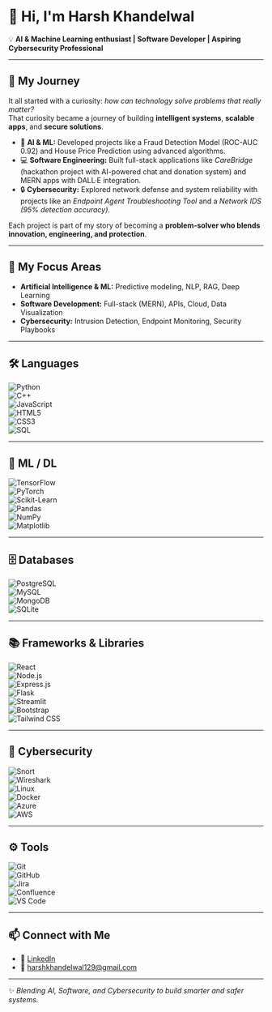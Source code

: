 # 👋 Hi, I'm Harsh Khandelwal  

💡 **AI & Machine Learning enthusiast | Software Developer | Aspiring Cybersecurity Professional**  

---

## 🚀 My Journey  

It all started with a curiosity: *how can technology solve problems that really matter?*  
That curiosity became a journey of building **intelligent systems**, **scalable apps**, and **secure solutions**.  

- 🔬 **AI & ML:** Developed projects like a Fraud Detection Model (ROC-AUC 0.92) and House Price Prediction using advanced algorithms.  
- 💻 **Software Engineering:** Built full-stack applications like *CareBridge* (hackathon project with AI-powered chat and donation system) and MERN apps with DALL·E integration.  
- 🔒 **Cybersecurity:** Explored network defense and system reliability with projects like an *Endpoint Agent Troubleshooting Tool* and a *Network IDS (95% detection accuracy)*.  

Each project is part of my story of becoming a **problem-solver who blends innovation, engineering, and protection**.  

---

## 🎯 My Focus Areas  

- **Artificial Intelligence & ML:** Predictive modeling, NLP, RAG, Deep Learning  
- **Software Development:** Full-stack (MERN), APIs, Cloud, Data Visualization  
- **Cybersecurity:** Intrusion Detection, Endpoint Monitoring, Security Playbooks  

---

## 🛠️ Languages  

![Python](https://img.shields.io/badge/Python-3776AB?style=for-the-badge&logo=python&logoColor=white)  
![C++](https://img.shields.io/badge/C++-00599C?style=for-the-badge&logo=cplusplus&logoColor=white)  
![JavaScript](https://img.shields.io/badge/JavaScript-F7DF1E?style=for-the-badge&logo=javascript&logoColor=black)  
![HTML5](https://img.shields.io/badge/HTML5-E34F26?style=for-the-badge&logo=html5&logoColor=white)  
![CSS3](https://img.shields.io/badge/CSS3-1572B6?style=for-the-badge&logo=css3&logoColor=white)  
![SQL](https://img.shields.io/badge/SQL-003B57?style=for-the-badge&logo=postgresql&logoColor=white)  

---

## 🤖 ML / DL  

![TensorFlow](https://img.shields.io/badge/TensorFlow-FF6F00?style=for-the-badge&logo=tensorflow&logoColor=white)  
![PyTorch](https://img.shields.io/badge/PyTorch-EE4C2C?style=for-the-badge&logo=pytorch&logoColor=white)  
![Scikit-Learn](https://img.shields.io/badge/Scikit--Learn-F7931E?style=for-the-badge&logo=scikitlearn&logoColor=white)  
![Pandas](https://img.shields.io/badge/Pandas-150458?style=for-the-badge&logo=pandas&logoColor=white)  
![NumPy](https://img.shields.io/badge/Numpy-013243?style=for-the-badge&logo=numpy&logoColor=white)  
![Matplotlib](https://img.shields.io/badge/Matplotlib-11557c?style=for-the-badge&logo=plotly&logoColor=white)  

---

## 🗄️ Databases  

![PostgreSQL](https://img.shields.io/badge/PostgreSQL-336791?style=for-the-badge&logo=postgresql&logoColor=white)  
![MySQL](https://img.shields.io/badge/MySQL-4479A1?style=for-the-badge&logo=mysql&logoColor=white)  
![MongoDB](https://img.shields.io/badge/MongoDB-47A248?style=for-the-badge&logo=mongodb&logoColor=white)  
![SQLite](https://img.shields.io/badge/SQLite-07405E?style=for-the-badge&logo=sqlite&logoColor=white)  

---

## 📚 Frameworks & Libraries  

![React](https://img.shields.io/badge/React-20232A?style=for-the-badge&logo=react&logoColor=61DAFB)  
![Node.js](https://img.shields.io/badge/Node.js-43853D?style=for-the-badge&logo=node-dot-js&logoColor=white)  
![Express.js](https://img.shields.io/badge/Express.js-404D59?style=for-the-badge)  
![Flask](https://img.shields.io/badge/Flask-000000?style=for-the-badge&logo=flask&logoColor=white)  
![Streamlit](https://img.shields.io/badge/Streamlit-FF4B4B?style=for-the-badge&logo=streamlit&logoColor=white)  
![Bootstrap](https://img.shields.io/badge/Bootstrap-563D7C?style=for-the-badge&logo=bootstrap&logoColor=white)  
![Tailwind CSS](https://img.shields.io/badge/TailwindCSS-06B6D4?style=for-the-badge&logo=tailwindcss&logoColor=white)  

---

## 🔐 Cybersecurity  

![Snort](https://img.shields.io/badge/Snort-E34F26?style=for-the-badge&logo=snort&logoColor=white)  
![Wireshark](https://img.shields.io/badge/Wireshark-1679A7?style=for-the-badge&logo=wireshark&logoColor=white)  
![Linux](https://img.shields.io/badge/Linux-FCC624?style=for-the-badge&logo=linux&logoColor=black)  
![Docker](https://img.shields.io/badge/Docker-2496ED?style=for-the-badge&logo=docker&logoColor=white)  
![Azure](https://img.shields.io/badge/Azure-0078D4?style=for-the-badge&logo=microsoftazure&logoColor=white)  
![AWS](https://img.shields.io/badge/AWS-232F3E?style=for-the-badge&logo=amazonaws&logoColor=white)  

---

## ⚙️ Tools  

![Git](https://img.shields.io/badge/Git-F05032?style=for-the-badge&logo=git&logoColor=white)  
![GitHub](https://img.shields.io/badge/GitHub-181717?style=for-the-badge&logo=github&logoColor=white)  
![Jira](https://img.shields.io/badge/Jira-0052CC?style=for-the-badge&logo=jira&logoColor=white)  
![Confluence](https://img.shields.io/badge/Confluence-172B4D?style=for-the-badge&logo=confluence&logoColor=white)  
![VS Code](https://img.shields.io/badge/VSCode-007ACC?style=for-the-badge&logo=visualstudiocode&logoColor=white)  

---

## 📫 Connect with Me  

- 💼 [LinkedIn](https://www.linkedin.com/in/harsh-khandelwal/)  
- 📧 harshkhandelwal129@gmail.com  

---

✨ *Blending AI, Software, and Cybersecurity to build smarter and safer systems.*  
